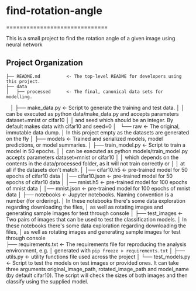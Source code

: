 # find-rotation-angle
==============================

This is a small project to find the rotation angle of a given image using neural network

Project Organization
------------

    ├── README.md          <- The top-level README for developers using this project.
    ├── data
    │   ├── processed      <- The final, canonical data sets for modelling.
    │   ├── make_data.py   <- Script to generate the training and test data.
    │   │                     can be executed as python data/make_data.py and accepts parameters dataset=mnist or cifar10
    │   │                     and seed which should be an integer. By default makes data with cifar10 and seed=0
    │   └── raw            <- The original, immutable data dump.
    │                         In this project empty as the datasets are generated on the fly
    │
    ├── models             <- Trained and serialized models, model predictions, or model summaries.
    │   ├── train_model.py <- Script to train a model in 50 epochs.
    │   │                      can be executed as python models/train_model.py accepts parameters dataset=mnist or cifar10
    │   │                      which depends on the contents in the data/processed folder, as it will not train correctly or
    │   │                      at all if the datasets don't match.
    │   │── cifar10.h5     <- pre-trained model for 50 epochs of cifar10 data
    │   │── cifar10.json   <- pre-trained model for 50 epochs of cifar10 data
    │   │── mnist.h5       <- pre-trained model for 100 epochs of mnist data
    │   │── mnist.json     <- pre-trained model for 100 epochs of mnist data
    │
    ├── notebooks          <- Jupyter notebooks. Naming convention is a number (for ordering).
    │                         In these notebooks there's some data exploration regarding downloading the files,
    │                         as well as rotating images and generating sample images for test through console
    │
    ├── test_images        <- Two pairs of images that can be used to test the classification models.
    │                         In these notebooks there's some data exploration regarding downloading the files,
    │                         as well as rotating images and generating sample images for test through console    
    ├── requirements.txt   <- The requirements file for reproducing the analysis environment, e.g.
    │                         generated with `pip freeze > requirements.txt`
    │
    ├── utils.py           <- utility functions file used across the project
    │
    └── test_models.py     <- Script to test the models on test images or provided ones. It can take three arguments
                              original_image_path, rotated_image_path and model_name (by default cifar10). The script will
                              check the sizes of both images and then classify using the supplied model.
